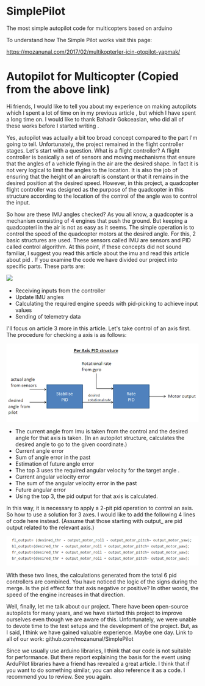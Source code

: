 # SimplePilot
The most simple autopilot code for multicopters based on arduino


To understand how The Simple Pilot works visit this page:

https://mozanunal.com/2017/02/multikopterler-icin-otopilot-yapmak/

# Autopilot for Multicopter (Copied from the above link)

Hi friends,
I would like to tell you about my experience on making autopilots which I spent a lot of time on in my previous article , but which I have spent a long time on. I would like to thank Bahadir Gokceaslan, who did all of these works before I started writing . 

Yes, autopilot was actually a bit too broad concept compared to the part I'm going to tell. Unfortunately, the project remained in the flight controller stages. Let's start with a question. What is a flight controller? A flight controller is basically a set of sensors and moving mechanisms that ensure that the angles of a vehicle flying in the air are the desired shape. In fact it is not very logical to limit the angles to the location. It is also the job of ensuring that the height of an aircraft is constant or that it remains in the desired position at the desired speed. However, in this project, a quadcopter flight controller was designed as the purpose of the quadcopter in this structure according to the location of the control of the angle was to control the input.

So how are these IMU angles checked? As you all know, a quadcopter is a mechanism consisting of 4 engines that push the ground. But keeping a quadcopteri in the air is not as easy as it seems. The simple operation is to control the speed of the quadcopter motors at the desired angle. For this, 2 basic structures are used. These sensors called IMU are sensors and PID called control algorithm. At this point, if these concepts did not sound familiar, I suggest you read this article about the imu and read this article about pid . If you examine the code we have divided our project into specific parts. These parts are:

![](https://cloud.githubusercontent.com/assets/13440502/11090387/13c23d1c-887a-11e5-93fd-7ed0b2ac84db.png)


* Receiving inputs from the controller
* Update IMU angles
* Calculating the required engine speeds with pid-picking to achieve input values
* Sending of telemetry data

I'll focus on article 3 more in this article. Let's take control of an axis first. The procedure for checking a axis is as follows:

![](https://raw.githubusercontent.com/imuworks/SimplePilot/master/Documents/PID%20Structure.png)


* The current angle from Imu is taken from the control and the desired angle for that axis is taken. (In an autopilot structure, calculates the desired angle to go to the given coordinate.)
* Current angle error
* Sum of angle error in the past
* Estimation of future angle error
* The top 3 uses the required angular velocity for the target angle .
* Current angular velocity error
* The sum of the angular velocity error in the past
* Future angular error
* Using the top 3, the pid output for that axis is calculated.

In this way, it is necessary to apply a 2-pit pid operation to control an axis. So how to use a solution for 3 axes. I would like to add the following 4 lines of code here instead. (Assume that those starting with output_ are pid output related to the relevant axis.)

![](https://raw.githubusercontent.com/imuworks/SimplePilot/master/Documents/Formulas.png)

With these two lines, the calculations generated from the total 6 pid controllers are combined. You have noticed the logic of the signs during the merge. Is the pid effect for that axis negative or positive? In other words, the speed of the engine increases in that direction.

Well, finally, let me talk about our project. There have been open-source autopilots for many years, and we have started this project to improve ourselves even though we are aware of this. Unfortunately, we were unable to devote time to the test setups and the development of the project. But, as I said, I think we have gained valuable experience. Maybe one day. 
Link to all of our work: github.com/mozanunal/SimplePilot

Since we usually use arduino libraries, I think that our code is not suitable for performance. But there report explaining the basis for the event using ArduPilot libraries have a friend has revealed a great article. I think that if you want to do something similar, you can also reference it as a code. I recommend you to review. See you again.
